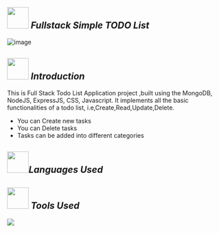 ## <img src="https://encrypted-tbn0.gstatic.com/images?q=tbn:ANd9GcSArQHnXzmG8zOnE7hMFHX_YWqDrjAn731gSQ&usqp=CAU " height="50" width="50"> *Fullstack Simple TODO List* 


<img  alt="image" src="https://user-images.githubusercontent.com/52633654/195921128-a8f18469-d63c-4e3a-a0de-a52dfacc0714.png">

## <img src="https://www.pngitem.com/pimgs/m/164-1644036_business-icons-vol-introduction-icon-hd-png-download.png" height="50" width="50"> *Introduction*
This is Full Stack Todo List Application project ,built using the MongoDB, NodeJS, ExpressJS, CSS, Javascript. It implements all the basic functionalities of a todo list, i.e,Create,Read,Update,Delete.

<ul>
 <li>You can Create new tasks</li>
 <li>You can Delete tasks</li>
 <li>Tasks can be added into different categories</li>
</ul>

## <img src="https://encrypted-tbn0.gstatic.com/images?q=tbn:ANd9GcRq5g17v0fgUueSLLnMHG0_E3twOYt1Y1U8-g&usqp=CAU" height="50" width="50">*Languages Used*

## <img src="https://encrypted-tbn0.gstatic.com/images?q=tbn:ANd9GcT4__Lyi4lFZc-uEuIPnfHSydH0gbwcakKD_A&usqp=CAU" height="50" width="50"> *Tools Used*
<img src="https://encrypted-tbn0.gstatic.com/images?q=tbn:ANd9GcRuk5Ol6GiJmqH-eV-PP49qY8BTBGjxHFjPPOeTTRH8IquI5kASz-n2I4_ekKGbbjn-63Y&usqp=CAU">

